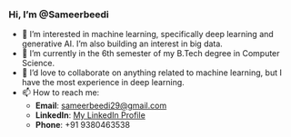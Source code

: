 ### Hi, I’m @Sameerbeedi  

- 👀 I’m interested in machine learning, specifically deep learning and generative AI. I’m also building an interest in big data.  
- 🌱 I’m currently in the 6th semester of my B.Tech degree in Computer Science.  
- 💞️ I’d love to collaborate on anything related to machine learning, but I have the most experience in deep learning.  
- 📫 How to reach me:  
  - **Email**: sameerbeedi29@gmail.com  
  -  **LinkedIn**: [My LinkedIn Profile](https://www.linkedin.com/in/sameer-beedi-50a23b299/)
  - **Phone**: +91 9380463538  

<!---
Sameerbeedi/Sameerbeedi is a ✨ special ✨ repository because its `README.md` (this file) appears on your GitHub profile.
You can click the Preview link to take a look at your changes.
--->
